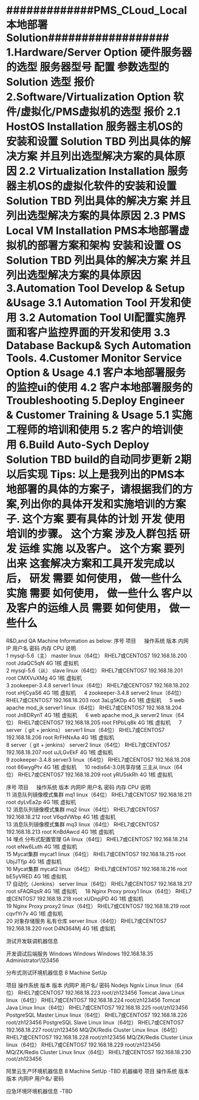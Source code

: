 #############PMS_CLoud_Local本地部署Solution##################
1.Hardware/Server Option 硬件服务器的选型
服务器型号 配置 参数选型的Solution
选型 报价
2.Software/Virtualization Option 软件/虚拟化/PMS虚拟机的选型 报价
2.1 HostOS Installation 服务器主机OS的安装和设置 Solution TBD 列出具体的解决方案 并且列出选型解决方案的具体原因
2.2 Virtualization Installation 服务器主机OS的虚拟化软件的安装和设置 Solution TBD 列出具体的解决方案 并且列出选型解决方案的具体原因
2.3 PMS Local VM Installation PMS本地部署虚拟机的部署方案和架构 安装和设置 OS Solution TBD 列出具体的解决方案 并且列出选型解决方案的具体原因
3.Automation Tool Develop & Setup &Usage
3.1 Automation Tool 开发和使用
3.2 Automation Tool UI配置实施界面和客户监控界面的开发和使用
3.3 Database Backup& Sych Automation Tools.
4.Customer Monitor Service Option & Usage
4.1 客户本地部署服务的监控ui的使用
4.2 客户本地部署服务的Troubleshooting
5.Deploy Engineer & Customer Training & Usage
5.1 实施工程师的培训和使用
5.2 客户的培训使用
6.Build Auto-Sych Deploy Solution TBD build的自动同步更新 2期以后实现
Tips:
以上是我列出的PMS本地部署的具体的方案子，请根据我们的方案,列出你的具体开发和实施培训的方案子.
这个方案 要有具体的计划 开发 使用 培训的步骤。
这个方案 涉及人群包括 研发 运维 实施 以及客户。
这个方案 要列出来 这套解决方案和工具开发完成以后，
研发 需要 如何使用， 做一些什么
实施 需要 如何使用， 做一些什么
客户以及客户的运维人员 需要 如何使用， 做一些什么
=======================================================================================

R&D,and QA Machine Information as below:
序号	项目	　	操作系统	版本	内网IP	用户名	密码	内存	CPU	说明	 
1	mysql-5.6（主）	master	linux（64位）	RHEL7或CENTOS7	192.168.18.200	root	JdaQC5qN	4G	1核	虚拟机	 
2	mysql-5.6（从）	slave	linux（64位）	RHEL7或CENTOS7	192.168.18.201	root	CMXVuXMg	4G	1核	虚拟机	 
3	zookeeper-3.4.8	server1	linux（64位）	RHEL7或CENTOS7	192.168.18.202	root	xHjCyaS6	4G	1核	虚拟机	　
4	zookeeper-3.4.8	server2	linux（64位）	RHEL7或CENTOS7	192.168.18.203	root	3aLg5KDp	4G	1核	虚拟机	　
5	web apache mod_jk	server1	linux（64位）	RHEL7或CENTOS7	192.168.18.204	root	JnBDRynT	4G	1核	虚拟机	　
6	web apache mod_jk	server2	linux（64位）	RHEL7或CENTOS7	192.168.18.205	root	FtPbLq8k	4G	1核	虚拟机	　
7	server（ git + jenkins）	server1	linux（64位）	RHEL7或CENTOS7	192.168.18.206	root	RrFHNxAa	4G	1核	虚拟机	 
8	server（ git + jenkins）	server2	linux（64位）	RHEL7或CENTOS7	192.168.18.207	root	uJLGvEkF	4G	1核	虚拟机	 
9	zookeeper-3.4.8	server3	linux（64位）	RHEL7或CENTOS7	192.168.18.208	root	66wygPtv	4G	1核	虚拟机	　
10	redis64-3.0共享存储	三主从	linux（64位）	RHEL7或CENTOS7	192.168.18.209	root	yRU5skRh	4G	1核	虚拟机	　

序号	项目	　	操作系统	版本	内网IP	用户名	密码	内存	CPU	说明	 
11	消息队列镜像模式集群	mq1	linux（64位）	RHEL7或CENTOS7	192.168.18.211	root	dyLvEa2p	4G	1核	虚拟机	 
12	消息队列镜像模式集群	mq2	linux（64位）	RHEL7或CENTOS7	192.168.18.212	root	V6qdVWbp	4G	1核	虚拟机	 
13	消息队列镜像模式集群	mq3	linux（64位）	RHEL7或CENTOS7	192.168.18.213	root	KnBdAwcd	4G	1核	虚拟机	 
14	埋点 分布式配置管理	GA	linux（64位）	RHEL7或CENTOS7	192.168.18.214	root	eNw6Luth	4G	1核	虚拟机	 
15	Mycat集群	mycat1	linux（64位）	RHEL7或CENTOS7	192.168.18.215	root	UbjJTfjp	4G	1核	虚拟机	 
16	Mycat集群	mycat2	linux（64位）	RHEL7或CENTOS7	192.168.18.216	root	bE5yVRED	4G	1核	虚拟机	 
17	自动化（Jenkins）	server	linux（64位）	RHEL7或CENTOS7	192.168.18.217	root	sFAQRqsR	4G	1核	虚拟机	　
18	Nginx Proxy	proxy1	linux（64位）	RHEL7或CENTOS7	192.168.18.218	root	xUDnpjPD	4G	1核	虚拟机	 
19	Nginx Proxy	proxy2	linux（64位）	RHEL7或CENTOS7	192.168.18.219	root	cqvfYr7v	4G	1核	虚拟机	 
20	对象存储服务 私有仓库	server	linux（64位）	RHEL7或CENTOS7	192.168.18.220	root	D4N364Mj	4G	1核	虚拟机	　

测试开发联调机器信息

开发调试后端服务	Windows	Windows	Windows	192.168.18.35	Administrator\123456	 




分布式测试环境机器信息 8 Machine SetUp

项目
操作系统
版本
版本
内网IP
用户名/ 密码
 	Nodejs Ngnix	Linux	linux（64位）	RHEL7或CENTOS7	192.168.18.223	root/zh123456
 	Tomcat Java	Linux	linux（64位）	RHEL7或CENTOS7	192.168.18.224	root/zh123456
 	Tomcat Java	Linux	linux（64位）	RHEL7或CENTOS7	192.168.18.225	root/zh123456
 	PostgreSQL Master	Linux	linux（64位）	RHEL7或CENTOS7	192.168.18.226	root/zh123456
 	PostgreSQL Slave	Linux	linux（64位）	RHEL7或CENTOS7	192.168.18.227	root/zh123456
 	MQ/ZK/Redis Cluster	Linux	linux（64位）	RHEL7或CENTOS7	192.168.18.228	root/zh123456
 	MQ/ZK/Redis Cluster	Linux	linux（64位）	RHEL7或CENTOS7	192.168.18.229	root/zh123456
 	MQ/ZK/Redis Cluster	Linux	linux（64位）	RHEL7或CENTOS7	192.168.18.230	root/zh123456

阿里云生产环境机器信息 8 Machine SetUp  -TBD
机器编号
项目
操作系统
版本
版本
内网IP
用户名/ 密码




应急环境环境机器信息  -TBD
